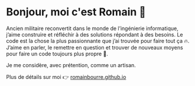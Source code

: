 # Bonjour, moi c'est Romain 👋

Ancien militaire reconvertit dans le monde de l’ingénierie informatique, j’aime construire et réfléchir à des solutions répondant à des besoins.
Le code est la chose la plus passionnante que j’ai trouvée pour faire tout ça 🔥. J’aime en parler, le remettre en question et trouver de nouveaux moyens pour faire un code toujours plus propre 🚀.

Je me considère, avec prétention, comme un artisan.

Plus de détails sur moi 👉 [romainbourre.github.io](https://romainbourre.github.io)

<!--
**romainbourre/romainbourre** is a ✨ _special_ ✨ repository because its `README.md` (this file) appears on your GitHub profile.

Here are some ideas to get you started:

- 🔭 I’m currently working on ...
- 🌱 I’m currently learning ...
- 👯 I’m looking to collaborate on ...
- 🤔 I’m looking for help with ...
- 💬 Ask me about ...
- 📫 How to reach me: ...
- 😄 Pronouns: ...
- ⚡ Fun fact: ...
-->

